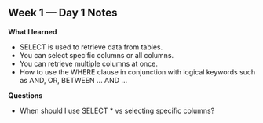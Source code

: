 ## Week 1 — Day 1 Notes

**What I learned**
- SELECT is used to retrieve data from tables.
- You can select specific columns or all columns.
- You can retrieve multiple columns at once.
- How to use the WHERE clause in conjunction with logical keywords such as AND, OR, BETWEEN ... AND ...

**Questions**
- When should I use SELECT * vs selecting specific columns?
